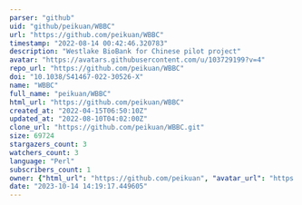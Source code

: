 ```yaml
---
parser: "github"
uid: "github/peikuan/WBBC"
url: "https://github.com/peikuan/WBBC"
timestamp: "2022-08-14 00:42:46.320783"
description: "Westlake BioBank for Chinese pilot project"
avatar: "https://avatars.githubusercontent.com/u/103729199?v=4"
repo_url: "https://github.com/peikuan/WBBC"
doi: "10.1038/S41467-022-30526-X"
name: "WBBC"
full_name: "peikuan/WBBC"
html_url: "https://github.com/peikuan/WBBC"
created_at: "2022-04-15T06:50:10Z"
updated_at: "2022-08-10T04:02:00Z"
clone_url: "https://github.com/peikuan/WBBC.git"
size: 69724
stargazers_count: 3
watchers_count: 3
language: "Perl"
subscribers_count: 1
owner: {"html_url": "https://github.com/peikuan", "avatar_url": "https://avatars.githubusercontent.com/u/103729199?v=4", "login": "peikuan", "type": "User"}
date: "2023-10-14 14:19:17.449605"
---
```

